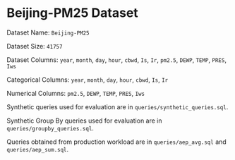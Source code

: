 # Beijing-PM25 Dataset

Dataset Name: `Beijing-PM25`

Dataset Size: `41757`

Dataset Columns: `year`, `month`, `day`, `hour`, `cbwd`, `Is`, `Ir`, `pm2.5`, `DEWP`, `TEMP`, `PRES`, `Iws`

Categorical Columns: `year`, `month`, `day`, `hour`, `cbwd`, `Is`, `Ir`

Numerical Columns: `pm2.5`, `DEWP`, `TEMP`, `PRES`, `Iws`

Synthetic queries used for evaluation are in `queries/synthetic_queries.sql`.

Synthetic Group By queries used for evaluation are in `queries/groupby_queries.sql`.

Queries obtained from production workload are in `queries/aep_avg.sql` and `queries/aep_sum.sql`.